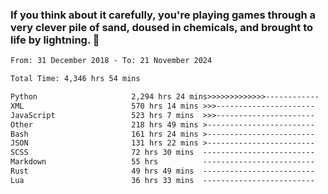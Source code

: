 ### If you think about it carefully, you're playing games through a very clever pile of sand, doused in chemicals, and brought to life by lightning.  👋


<!--START_SECTION:waka-->

```txt
From: 31 December 2018 - To: 21 November 2024

Total Time: 4,346 hrs 54 mins

Python                     2,294 hrs 24 mins>>>>>>>>>>>>>------------   52.79 %
XML                        570 hrs 14 mins >>>----------------------   13.12 %
JavaScript                 523 hrs 7 mins  >>>----------------------   12.04 %
Other                      218 hrs 49 mins >------------------------   05.03 %
Bash                       161 hrs 24 mins >------------------------   03.71 %
JSON                       131 hrs 22 mins >------------------------   03.02 %
SCSS                       72 hrs 30 mins  -------------------------   01.67 %
Markdown                   55 hrs          -------------------------   01.27 %
Rust                       49 hrs 49 mins  -------------------------   01.15 %
Lua                        36 hrs 33 mins  -------------------------   00.84 %
```

<!--END_SECTION:waka-->

